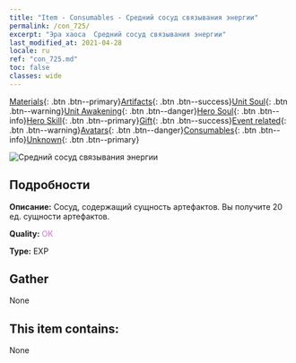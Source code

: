 ```yaml
---
title: "Item - Consumables - Средний сосуд связывания энергии"
permalink: /con_725/
excerpt: "Эра хаоса  Средний сосуд связывания энергии"
last_modified_at: 2021-04-28
locale: ru
ref: "con_725.md"
toc: false
classes: wide
---
```

 [Materials](/ItemsRU/){: .btn .btn--primary}[Artifacts](/ItemsRU/Artifacts/){: .btn .btn--success}[Unit Soul](/ItemsRU/UnitSoul/){: .btn .btn--warning}[Unit Awakening](/ItemsRU/UnitAwakening/){: .btn .btn--danger}[Hero Soul](/ItemsRU/HeroSoul/){: .btn .btn--info}[Hero Skill](/ItemsRU/HeroSkill/){: .btn .btn--primary}[Gift](/ItemsRU/Gift/){: .btn .btn--success}[Event related](/ItemsRU/Events/){: .btn .btn--warning}[Avatars](/ItemsRU/Avatars/){: .btn .btn--danger}[Consumables](/ItemsRU/Consumables/){: .btn .btn--info}[Unknown](/ItemsRU/Unknown/){: .btn .btn--primary}

 ![Средний сосуд связывания энергии](/images/t/i_521.png)

## Подробности
 **Описание:** Сосуд, содержащий сущность артефактов. Вы получите 20 ед. сущности артефактов.

 **Quality:** <span style="color: #DA70D6">OK</span>

 **Type:** EXP

## Gather

  None

## This item contains:

  None

